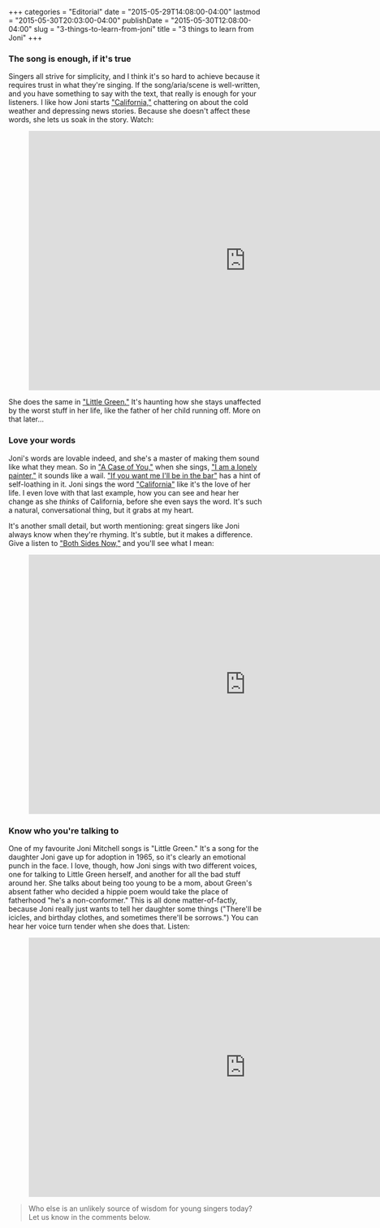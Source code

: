 +++
categories = "Editorial"
date = "2015-05-29T14:08:00-04:00"
lastmod = "2015-05-30T20:03:00-04:00"
publishDate = "2015-05-30T12:08:00-04:00"
slug = "3-things-to-learn-from-joni"
title = "3 things to learn from Joni"
+++

### The song is enough, if it's true

Singers all strive for simplicity, and I think it's so hard to achieve because it requires trust in what they're singing. If the song/aria/scene is well-written, and you have something to say with the text, that really is enough for your listeners. I like how Joni starts ["California,"](https://www.youtube.com/watch?v=-q4foLKDlcE) chattering on about the cold weather and depressing news stories. Because she doesn't affect these words, she lets us soak in the story. Watch:

<figure data-type="video">
<iframe width="854" height="510" src="https://www.youtube.com/embed/-q4foLKDlcE" frameborder="0" allowfullscreen></iframe>
</figure>

She does the same in ["Little Green."](https://www.youtube.com/watch?v=QPZ6P7D3BIw) It's haunting how she stays unaffected by the worst stuff in her life, like the father of her child running off. More on that later...

### Love your words

Joni's words are lovable indeed, and she's a master of making them sound like what they mean. So in ["A Case of You,"](https://www.youtube.com/watch?v=IAsXMlkwXgs) when she sings, ["I am a lonely painter,"](https://youtu.be/IAsXMlkwXgs?t=115) it sounds like a wail. ["If you want me I'll be in the bar"](https://youtu.be/IAsXMlkwXgs?t=34) has a hint of self-loathing in it. Joni sings the word ["California"](https://youtu.be/-q4foLKDlcE?t=88) like it's the love of her life. I even love with that last example, how you can see and hear her change as she *thinks* of California, before she even says the word. It's such a natural, conversational thing, but it grabs at my heart.

It's another small detail, but worth mentioning: great singers like Joni always know when they're rhyming. It's subtle, but it makes a difference. Give a listen to ["Both Sides Now,"](https://www.youtube.com/watch?v=bcrEqIpi6sg) and you'll see what I mean:

<figure data-type="video">
<iframe width="854" height="510" src="https://www.youtube.com/embed/IAsXMlkwXgs" frameborder="0" allowfullscreen></iframe>
</figure>

### Know who you're talking to

One of my favourite Joni Mitchell songs is "Little Green." It's a song for the daughter Joni gave up for adoption in 1965, so it's clearly an emotional punch in the face. I love, though, how Joni sings with two different voices, one for talking to Little Green herself, and another for all the bad stuff around her. She talks about being too young to be a mom, about Green's absent father who decided a hippie poem would take the place of fatherhood "he's a non-conformer." This is all done matter-of-factly, because Joni really just wants to tell her daughter some things ("There'll be icicles, and birthday clothes, and sometimes there'll be sorrows.") You can hear her voice turn tender when she does that. Listen:

<figure data-type="video">
<iframe width="854" height="510" src="https://www.youtube.com/embed/QPZ6P7D3BIw" frameborder="0" allowfullscreen></iframe>
</figure>

> Who else is an unlikely source of wisdom for young singers today? Let us know in the comments below.
